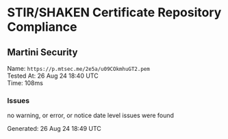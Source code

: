 # STIR/SHAKEN Certificate Repository Compliance

## Martini Security

Name: `https://p.mtsec.me/2e5a/u09COkmhuGT2.pem`\
Tested At: 26 Aug 24 18:40 UTC\
Time: 108ms

### Issues

no warning, or error, or notice date level issues were found

Generated: 26 Aug 24 18:49 UTC
